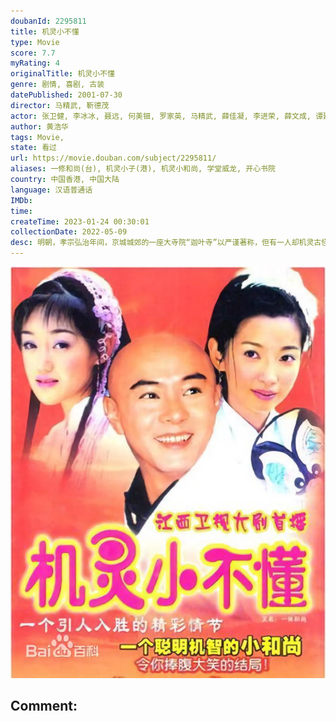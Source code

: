 ```yaml
---
doubanId: 2295811
title: 机灵小不懂
type: Movie
score: 7.7
myRating: 4
originalTitle: 机灵小不懂
genre: 剧情, 喜剧, 古装
datePublished: 2001-07-30
director: 马精武, 靳德茂
actor: 张卫健, 李冰冰, 聂远, 何美钿, 罗家英, 马精武, 薛佳凝, 李进荣, 薛文成, 谭建昌, 沈晓海, 黄海冰, 曹俊, 黄翀, 关顺田, 刘大刚, 魏晶琦, 金永钢, 王槊, 靳德茂, 秦一铭, 何中华, 杜鹤, 赵麒, 寇占文, 马子俊, 张谦, 代乐乐, 姜薏柔, 刘挺
author: 黄浩华
tags: Movie, 
state: 看过
url: https://movie.douban.com/subject/2295811/
aliases: 一修和尚(台), 机灵小子(港), 机灵小和尚, 学堂威龙, 开心书院
country: 中国香港, 中国大陆
language: 汉语普通话
IMDb: 
time: 
createTime: 2023-01-24 00:30:01
collectionDate: 2022-05-09
desc: 明朝，孝宗弘治年间，京城城郊的一座大寺院“迦叶寺”以严谨著称，但有一人却机灵古怪，以打破寺规为乐，他就是不懂（张卫健饰）。不懂的存在给整个寺院带来生气，也因一次偶然的机会，帮助孝宗皇帝度过了难关。...
---
```


![image](assets/p2509141362.jpg)

Comment: 
---

